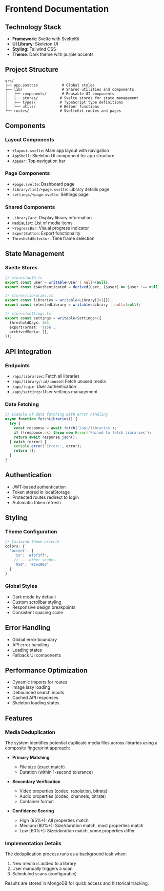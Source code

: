 # Frontend Documentation

## Technology Stack

- **Framework**: Svelte with SvelteKit
- **UI Library**: Skeleton UI
- **Styling**: Tailwind CSS
- **Theme**: Dark theme with purple accents

## Project Structure

```
src/
├── app.postcss           # Global styles
├── lib/                  # Shared utilities and components
│   ├── components/       # Reusable UI components
│   ├── stores/          # Svelte stores for state management
│   ├── types/           # TypeScript type definitions
│   └── utils/           # Helper functions
└── routes/              # SvelteKit routes and pages
```

## Components

### Layout Components

- `+layout.svelte`: Main app layout with navigation
- `AppShell`: Skeleton UI component for app structure
- `AppBar`: Top navigation bar

### Page Components

- `+page.svelte`: Dashboard page
- `library/[id]/+page.svelte`: Library details page
- `settings/+page.svelte`: Settings page

### Shared Components

- `LibraryCard`: Display library information
- `MediaList`: List of media items
- `ProgressBar`: Visual progress indicator
- `ExportButton`: Export functionality
- `ThresholdSelector`: Time frame selection

## State Management

### Svelte Stores

```typescript
// stores/auth.ts
export const user = writable<User | null>(null);
export const isAuthenticated = derived(user, ($user) => $user !== null);

// stores/libraries.ts
export const libraries = writable<Library[]>([]);
export const selectedLibrary = writable<Library | null>(null);

// stores/settings.ts
export const settings = writable<Settings>({
  thresholdDays: 365,
  exportFormat: 'json',
  archivedMedia: [],
});
```

## API Integration

### Endpoints

- `/api/libraries`: Fetch all libraries
- `/api/library/:id/unused`: Fetch unused media
- `/api/login`: User authentication
- `/api/settings`: User settings management

### Data Fetching

```typescript
// Example of data fetching with error handling
async function fetchLibraries() {
  try {
    const response = await fetch('/api/libraries');
    if (!response.ok) throw new Error('Failed to fetch libraries');
    return await response.json();
  } catch (error) {
    console.error('Error:', error);
    return [];
  }
}
```

## Authentication

- JWT-based authentication
- Token stored in localStorage
- Protected routes redirect to login
- Automatic token refresh

## Styling

### Theme Configuration

```typescript
// Tailwind theme extends
colors: {
  'accent': {
    '50': '#f5f3ff',
    // ... other shades
    '950': '#2e1065'
  }
}
```

### Global Styles

- Dark mode by default
- Custom scrollbar styling
- Responsive design breakpoints
- Consistent spacing scale

## Error Handling

- Global error boundary
- API error handling
- Loading states
- Fallback UI components

## Performance Optimization

- Dynamic imports for routes
- Image lazy loading
- Debounced search inputs
- Cached API responses
- Skeleton loading states

## Features

### Media Deduplication
The system identifies potential duplicate media files across libraries using a composite fingerprint approach:

- **Primary Matching**
  - File size (exact match)
  - Duration (within 1-second tolerance)
  
- **Secondary Verification**
  - Video properties (codec, resolution, bitrate)
  - Audio properties (codec, channels, bitrate)
  - Container format
  
- **Confidence Scoring**
  - High (95%+): All properties match
  - Medium (80%+): Size/duration match, most properties match
  - Low (60%+): Size/duration match, some properties differ

### Implementation Details
The deduplication process runs as a background task when:
1. New media is added to a library
2. User manually triggers a scan
3. Scheduled scans (configurable)

Results are stored in MongoDB for quick access and historical tracking.
